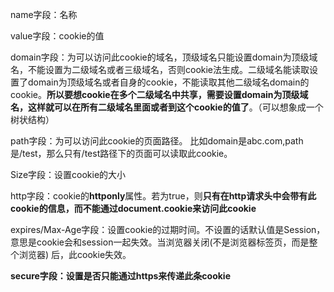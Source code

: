 name字段：名称

value字段：cookie的值

domain字段：为可以访问此cookie的域名，顶级域名只能设置domain为顶级域名，不能设置为二级域名或者三级域名，否则cookie法生成。二级域名能读取设置了domain为顶级域名或者自身的cookie，不能读取其他二级域名domain的cookie。**所以要想cookie在多个二级域名中共享，需要设置domain为顶级域名，这样就可以在所有二级域名里面或者到这个cookie的值了**。（可以想象成一个树状结构）

path字段：为可以访问此cookie的页面路径。 比如domain是abc.com,path是/test，那么只有/test路径下的页面可以读取此cookie。

Size字段：设置cookie的大小

http字段：cookie的**httponly**属性。若为true，则**只有在http请求头中会带有此cookie的信息，而不能通过document.cookie来访问此cookie**

expires/Max-Age字段：设置cookie的过期时间。不设置的话默认值是Session，意思是cookie会和session一起失效。当浏览器关闭(不是浏览器标签页，而是整个浏览器) 后，此cookie失效。

**secure字段：设置是否只能通过https来传递此条cookie**

